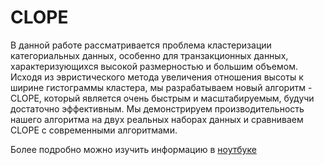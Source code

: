 # CLOPE

В данной работе рассматривается проблема кластеризации категориальных данных, особенно для транзакционных данных, характеризующихся высокой размерностью и большим объемом. Исходя из эвристического метода увеличения отношения высоты к ширине гистограммы кластера, мы разрабатываем новый алгоритм - CLOPE, который является очень быстрым и масштабируемым, будучи достаточно эффективным. Мы демонстрируем производительность нашего алгоритма на двух реальных наборах данных и сравниваем CLOPE с современными алгоритмами.

Более подробно можно изучить информацию в [ноутбуке](https://bitbucket.org/hedgehogues_repo/clope/src/bdfbdd5f267e3e6bf618ee198d411fcfdcdb7545/CLOPE_hedgehogues_urvanov.ipynb?at=master)